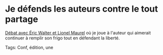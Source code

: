 # Je défends les auteurs contre le tout partage

[Débat avec Éric Walter et Lionel Maurel](http://blog.tcrouzet.com/2014/06/26/la-legalisation-des-echanges-non-marchands-est-elle-constitutionnelle/) où je joue à l'auteur qui aimerait continuer à remplir son frigo tout en défendant la liberté.

Tags: Conf, édition, une